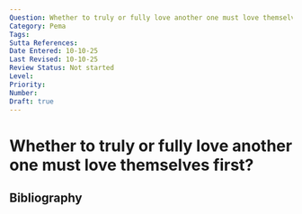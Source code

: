 ```yaml
---
Question: Whether to truly or fully love another one must love themselves first?
Category: Pema
Tags: 
Sutta References: 
Date Entered: 10-10-25
Last Revised: 10-10-25
Review Status: Not started
Level: 
Priority: 
Number: 
Draft: true
---
```


# Whether to truly or fully love another one must love themselves first?

## Bibliography

<!-- 

Notes:



-->